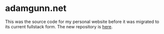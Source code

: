 # adamgunn.net
This was the source code for my personal website before it was migrated to its current fullstack form. The new repository is [here](https://github.com/adamgunn/website-backend).
